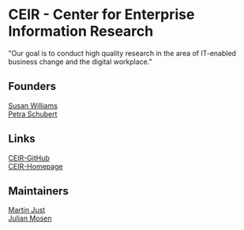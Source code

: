 # CEIR - Center for Enterprise Information Research

"Our goal is to conduct high quality research in the area of IT-enabled business change and the digital workplace."

## Founders
[Susan Williams](https://www.uni-koblenz.de/en/computer-science/iwvi/williams/team/susan-p-williams)\
[Petra Schubert](https://www.uni-koblenz.de/en/computer-science/iwvi/schubert/team/petra-schubert)

## Links
[CEIR-GitHub](https://github.com/ceir-koblenz)\
[CEIR-Homepage](https://ceir.de)

## Maintainers
[Martin Just](https://github.com/Muffexx)\
[Julian Mosen](https://github.com/jmosen)